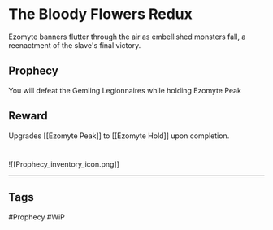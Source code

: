 # The Bloody Flowers Redux
Ezomyte banners flutter through the air as embellished monsters fall, a reenactment of the slave's final victory.
## Prophecy
You will defeat the Gemling Legionnaires while holding Ezomyte Peak
## Reward
Upgrades [[Ezomyte Peak]] to [[Ezomyte Hold]] upon completion. 

#
![[Prophecy_inventory_icon.png]]

---
## Tags
#Prophecy
#WiP 